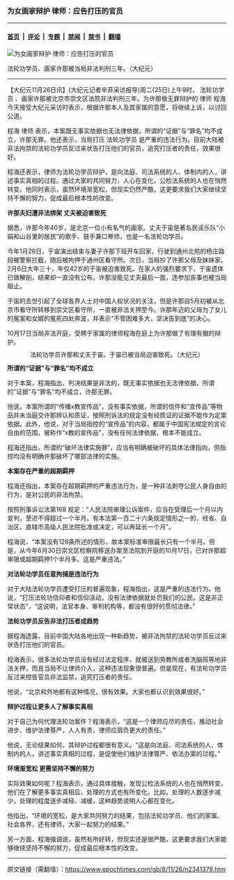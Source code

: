 ### 为女画家辩护 律师：应告打压的官员

---

#### [首页](../../../..?n2341379) &nbsp;|&nbsp; [评论](../../../../../epoch-comment?n2341379) &nbsp;|&nbsp; [专题](../../../../../epoch-special?n2341379) &nbsp;|&nbsp; [禁闻](../../../../../epoch-news?n2341379) &nbsp;|&nbsp; [禁书](../../../../../books?n2341379) &nbsp;|&nbsp; [翻墙](https://github.com/gfw-breaker/nogfw/blob/master/README.md?n2341379)


<div><img alt="为女画家辩护 律师：应告打压的官员" class="attachment-djy_600_400 size-djy_600_400 wp-post-image" src="https://i.epochtimes.com/assets/uploads/2008/11/811251532181550-600x400.jpg"/>
<div class="caption">
 <p>
  法轮功学员、画家许那被当局非法判刑三年。（大纪元）
 </p>
</div></div><hr/><div class="post_content" id="artbody" itemprop="articleBody">
 <!-- article content begin -->
 <p>
  【大纪元11月26日讯】(大纪元记者辛菲采访报导)周二(25日)上午9时，
  <ok href="https://www.epochtimes.com/gb/tag/%E6%B3%95%E8%BD%AE%E5%8A%9F%E5%AD%A6%E5%91%98.html">
   法轮功学员
  </ok>
  、画家许那被北京市崇文区法院非法判刑三年。为许那做无罪辩护的
  <ok href="https://www.epochtimes.com/gb/tag/%E5%BE%8B%E5%B8%88.html">
   律师
  </ok>
  程海今天接受大纪元采访时表示，根据许那本人及其家属的意愿，将继续上诉，以讨回公道。
 </p>
 <p>
  程海
  <ok href="https://www.epochtimes.com/gb/tag/%E5%BE%8B%E5%B8%88.html">
   律师
  </ok>
  表示，本案既无事实依据也无法律依据，所谓的“证据”与“罪名”均不成立，许那无罪。他还表示，当局打压
  <ok href="https://www.epochtimes.com/gb/tag/%E6%B3%95%E8%BD%AE%E5%8A%9F%E5%AD%A6%E5%91%98.html">
   法轮功学员
  </ok>
  是严重的违法行为。目前大陆被非法拘禁的法轮功学员反过来状告打压他们的官员，追究打压者的责任，效果很好。
 </p>
 <p>
  程海还表示，律师为法轮功学员辩护，是向法庭、司法系统的人、体制内的人，讲述事实真相的过程。通过大家的共同努力，人心在变化，公检法系统的人也在悄然转变。他同时表示，虽然环境渐宽松，但现实仍然严酷，这更要求我们大家继续坚持不懈的努力，促成最后根本性的改变。
 </p>
 <p>
  <b>
   许那夫妇遭非法绑架  丈夫被迫害致死
  </b>
 </p>
 <p>
  据悉，许那今年40岁，是北京一位小有名气的画家。丈夫于宙是著名民谣乐队“小娟和山谷里的居民”的歌手、鼓手兼口琴师，也是一名法轮功学员。
 </p>
 <p>
  今年1月26日，于宙演出结束与妻子许那下班开车回家，行驶到通州北苑的杨庄路段被警察拦截，随后被拘押于通州区看守所。次日，当局抄了许那父母及妹妹家。2月6日大年三十，年仅42岁的于宙被迫害致死。在家人的强烈要求下，于宙遗体已做解剖，结果却一直没有公布。许那没能见丈夫最后一面，连参加丧事也被当局阻止。
 </p>
 <p>
  于宙的去世引起了全球各界人士对中国人权状况的关注，但是许那自5月初被从北京市看守所转移到崇文区看守所，一直被非法关押至今。许那年迈的父母为了女儿的冤案和女婿的冤死四处奔波，并表示“不管困难多大，坚决告到底”的决心。
 </p>
 <p>
  10月17日当局非法开庭，受聘于家属的律师程海在庭上为许那做了有理有据的辩护。
 </p>
 <p>
  <!--image v 1.0-->
 </p>
 <div style="line-height: 90%; text-align: center;">
  <ok href=" https://i.epochtimes.com/assets/uploads/2013/05/811251532491550-600x446.jpg" rel="noreferrer noopener" target="_blank">
   <img alt="" class="size-large wp-image-7340376" src="https://i.epochtimes.com/assets/uploads/2013/05/811251532491550-600x446.jpg" title=""/>
  </ok>
  <br/>
  <span class="bn12">
   法轮功学员许那和丈夫于宙。于宙已被当局迫害致死。（大纪元）
  </span>
 </div>
 <p>
  <!-- -->
 </p>
 <p>
  <b>
   所谓的“证据”与“罪名”均不成立
  </b>
 </p>
 <p>
  对于本案，程海指出，判决结果是非法的，既无事实依据也无法律依据，所谓的“证据”与“罪名”均不成立，许那无罪。
 </p>
 <p>
  他说，本案所谓的“传播x教宣传品”，没有事实依据，所谓的信件和“宣传品”等物品并未当庭交许那辨认和质证，按照刑诉法的规定没有经质证的证据不能作为定案依据。此外，他说，对于当局指控的“宣传品”的内容，都属于中国宪法规定的言论自由的范围，被称作“x教的宣传品”，没有任何法律依据，根本不能成立。
 </p>
 <p>
  程海还指出，所谓的“破坏法律实施罪”，应当有明确被破坏的具体法律指向，但指控均没有明确许那破坏了哪部法律的实施。
 </p>
 <p>
  <b>
   本案存在严重的超期羁押
  </b>
 </p>
 <p>
  程海还指出，本案存在超期羁押的严重违法行为，是一种非法剥夺公民人身自由的行为，是对公民的非法拘禁。
 </p>
 <p>
  按照刑事诉讼法第168 规定：“人民法院审理公诉案件，应当在受理后一个月以内宣判，至迟不得超过一个半月。有本法第一百二十六条规定情形之一的，经省、自治区、直辖市高级人民法院批准或决定，可以再延长一个月”。
 </p>
 <p>
  程海说，“本案没有126条所述的情形，故本案标准审限最长只有一个半月。但是，从今年6月30日崇文区检察院移送办案至法院到开庭的10月17日，已对许那超审限或超期羁押1个半月多。这是严重违法。”
 </p>
 <p>
  <b>
   对法轮功学员任意拘捕是违法行为
  </b>
 </p>
 <p>
  对于大陆法轮功学员遭受打压的普遍现象，程海指出，这是严重的违法行为。他说，“打压法轮功信仰者和信仰活动，没有法律依据就处罚我们的公民，这是非正常状态”，“这说明，法官本身、审判机构等，都没有很好的贯彻法律。”
 </p>
 <p>
  <b>
   法轮功学员反告非法打压者成趋势
  </b>
 </p>
 <p>
  据程海透露，目前中国大陆各地出现一种新趋势，被非法拘禁的法轮功学员反过来状告打压他们的官员。
 </p>
 <p>
  程海表示，很多法轮功学员没有经过法定程序，就被送到劳教所或者洗脑班等地非法关押，而且当局不让律师介入，这种违法现象很普遍。但是现在，有法轮功学员反过来控告官员非法监禁，追究打压者的责任。
 </p>
 <p>
  他说，“北京和外地都有这种情况，很有效果。大家也都认识到效果很好。”
 </p>
 <p>
  <b>
   辩护过程让更多人了解事实真相
  </b>
 </p>
 <p>
  对于自己为何代理法轮功案件？程海表示，“这是一个律师应尽的责任，推动社会进步、维护法律尊严，人人有责，律师应肩负更大的责任。”
 </p>
 <p>
  他说，无论结果如何，其辩护过程都很有意义。“这是向法庭、司法系统的人、体制内的人，讲述事实真相的过程，是促使他们维护法律尊严、依法办案的过程。”
 </p>
 <p>
  <b>
   环境渐宽松  更需坚持不懈的努力
  </b>
 </p>
 <p>
  实际效果如何呢？程海表示，通过具体接触，发现公检法系统的人也在悄然转变，他们在了解更多事实真相后，处理的方式也有所变化，比如，处理的人数逐步减少，处理的程度逐步减轻、减缓，这种趋势说明人心都在变化。
 </p>
 <p>
  他指出，“环境的宽松，是大家共同努力的结果，包括法轮功学员、他们的家属、社会各界，还有律师，大家一起努力的结果。”
 </p>
 <p>
  另一方面，程海强调说，虽然有所好转，但现实还是很严酷，这更要求我们大家能够继续坚持不懈的努力，促成最后根本性的改变。
  <font color="#ffffff">
   (http://www.dajiyuan.com)
  </font>
 </p>
 <p>
  <!-- article content end -->
  <div id="below_article_ad">
  </div>
 </p>
</div>


---

原文链接（需翻墙）：https://www.epochtimes.com/gb/8/11/26/n2341379.htm